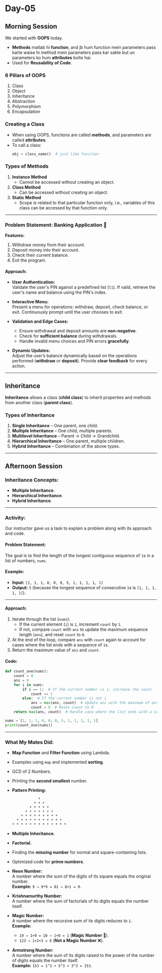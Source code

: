 # Day-05  

## Morning Session  

We started with **OOPS** today.  
- **Methods** matlab hi **function**, and jb hum function mein parameters pass karte waise hi method mein parameters pass kar sakte but un parameters ko hum **attributes** bolte hai.  
- Used for **Reusability of Code**.  

### **6 Pillars of OOPS**  
1. Class  
2. Object  
3. Inheritance  
4. Abstraction  
5. Polymorphism  
6. Encapsulation  

### **Creating a Class**  
- When using OOPS, functions are called **methods**, and parameters are called **attributes**.  
- To call a class:  
  ```python
  obj = class_name()  # just like function
  ```  

### **Types of Methods**  
1. **Instance Method**  
   - Cannot be accessed without creating an object.  
2. **Class Method**  
   - Can be accessed without creating an object.  
3. **Static Method**  
   - Scope is related to that particular function only, i.e., variables of this class can be accessed by that function only.  

---

### Problem Statement: Banking Application 🏦  
**Features:**  
1. Withdraw money from their account.  
2. Deposit money into their account.  
3. Check their current balance.  
4. Exit the program.  

#### **Approach:**  
- **User Authentication:**  
  Validate the user's PIN against a predefined list (`l1`). If valid, retrieve the user's name and balance using the PIN's index.  

- **Interactive Menu:**  
  Present a menu for operations: withdraw, deposit, check balance, or exit. Continuously prompt until the user chooses to exit.  

- **Validation and Edge Cases:**  
  - Ensure withdrawal and deposit amounts are **non-negative**.  
  - Check for **sufficient balance** during withdrawals.  
  - Handle invalid menu choices and PIN errors **gracefully**.  

- **Dynamic Updates:**  
  Adjust the user’s balance dynamically based on the operations performed (**withdraw** or **deposit**). Provide **clear feedback** for every action.  

---

## Inheritance  

**Inheritance** allows a class (**child class**) to inherit properties and methods from another class (**parent class**).  

### **Types of Inheritance**  
1. **Single Inheritance** – One parent, one child.  
2. **Multiple Inheritance** – One child, multiple parents.  
3. **Multilevel Inheritance** – Parent → Child → Grandchild.  
4. **Hierarchical Inheritance** – One parent, multiple children.  
5. **Hybrid Inheritance** – Combination of the above types.  

---

## Afternoon Session  

### **Inheritance Concepts:**  
- **Multiple Inheritance**.  
- **Hierarchical Inheritance**.  
- **Hybrid Inheritance**.  

---

### Activity:  
Our instructor gave us a task to explain a problem along with its approach and code.  

#### **Problem Statement:**  
The goal is to find the length of the longest contiguous sequence of `1`s in a list of numbers, `nums`.  

#### **Example:**  
- **Input:** `[1, 1, 1, 0, 0, 0, 5, 1, 1, 1, 1, 1]`  
- **Output:** `5` (because the longest sequence of consecutive `1`s is `[1, 1, 1, 1, 1]`).  

---

#### **Approach:**  
1. Iterate through the list (`nums`):  
   - If the current element (`i`) is `1`, increment `count` by `1`.  
   - If not, compare `count` with `ans` to update the maximum sequence length (`ans`), and reset `count` to `0`.  
2. At the end of the loop, compare `ans` with `count` again to account for cases where the list ends with a sequence of `1`s.  
3. Return the maximum value of `ans` and `count`.  

#### **Code:**  
```python
def count_one(nums):
    count = 0
    ans = 0
    for i in nums:
        if i == 1:  # If the current number is 1, increase the count
            count += 1
        else:  # If the current number is not 1
            ans = max(ans, count)  # Update ans with the maximum of ans and count
            count = 0  # Reset count to 0
    return max(ans, count)  # Handle case where the list ends with a sequence of 1s

nums = [1, 1, 1, 0, 0, 0, 5, 1, 1, 1, 1, 1]
print(count_one(nums))  
```  

---

### What My Mates Did:  
- **Map Function** and **Filter Function** using Lambda.  
- Examples using `map` and implemented **sorting**.  
- GCD of 2 Numbers.  
- Printing the **second smallest** number.  
- **Pattern Printing:**  
  ```
              *  
            * * *  
          * * * * *  
        * * * * * * *  
      * * * * * * * * *  
    * * * * * * * * * * *  
  * * * * * * * * * * * * *  
  ```  
- **Multiple Inheritance.**  
- **Factorial.**  
- Finding the **missing number** for normal and square-containing lists.  
- Optimized code for **prime numbers**.  
- **Neon Number:**  
  A number where the sum of the digits of its square equals the original number.  
  **Example:** `9 → 9*9 = 81 → 8+1 = 9`.  

- **Krishnamurthy Number:**  
  A number where the sum of factorials of its digits equals the number itself.  

- **Magic Number:**  
  A number where the recursive sum of its digits reduces to `1`.  
  **Example:**  
  - `19 → 1+9 = 10 → 1+0 = 1` (**Magic Number** 🎩).  
  - `123 → 1+2+3 = 6` (**Not a Magic Number** ❌).  

- **Armstrong Number:**  
  A number where the sum of its digits raised to the power of the number of digits equals the number itself.  
  **Example:** `153 = 1^3 + 5^3 + 3^3 = 153`.  
```  
